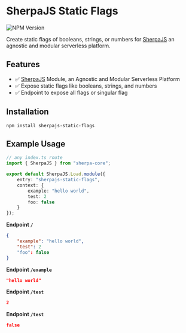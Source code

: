 
# SherpaJS Static Flags
![NPM Version](https://img.shields.io/npm/v/sherpajs-static-flags)

Create static flags of booleans, strings, or numbers for [SherpaJS](https://github.com/sellersindustry/SherpaJS) an agnostic and modular serverless platform.



## Features
- ✅ [SherpaJS](https://github.com/sellersindustry/SherpaJS) Module, an Agnostic and Modular Serverless Platform
- ✅ Expose static flags like booleans, strings, and numbers
- ✅ Endpoint to expose all flags or singular flag

## Installation
```
npm install sherpajs-static-flags
```

## Example Usage
```typescript
// any index.ts route
import { SherpaJS } from "sherpa-core";

export default SherpaJS.Load.module({
    entry: "sherpajs-static-flags",
    context: {
        example: "hello world",
        test: 2
        foo: false
    }
});
```

**Endpoint `/`**
```json
{
    "example": "hello world",
    "test": 2
    "foo": false
}
```

**Endpoint `/example`**
```json
"hello world"
```

**Endpoint `/test`**
```json
2
```

**Endpoint `/test`**
```json
false
```
